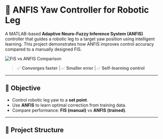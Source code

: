 # 🤖 ANFIS Yaw Controller for Robotic Leg

A MATLAB-based **Adaptive Neuro-Fuzzy Inference System (ANFIS)** controller that guides a robotic leg to a target yaw position using intelligent learning. This project demonstrates how ANFIS improves control accuracy compared to a manually designed FIS.

![FIS vs ANFIS Comparison](results/fis_vs_anfis_comparison.png)

> ✅ **Converges faster** | ✅ **Smaller error** | ✅ **Self-learning control**

---

## 🎯 Objective
- Control robotic leg yaw to a **set point**.
- Use **ANFIS** to learn optimal correction from training data.
- Compare performance: **FIS (manual)** vs **ANFIS (trained)**.

---

## 📂 Project Structure
